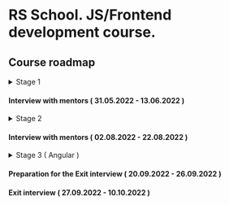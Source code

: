 # RS School. JS/Frontend development course.

## Course roadmap

<details>
<summary>Stage 1</summary>

### Week #1

( 22.03.2022 - 28.03.2022 )

- [RS School introduction](modules/rs-school-intro/)
  - Test: "RS app intro"
- [JS/FE developer](modules/js-fe-developer/)
- [IDE](modules/ide/)
- [Questions related to the week's information if any](https://forms.gle/4xkgtaUQ2tuniFg99)

### Week #2

( 29.03.2022 - 04.04.2022 )

- [HTML basics](modules/html-basics/)
  - Test: "HTML Basics (EN)"
- [Git](modules/git/)
  - Test: "Git Quiz"
- [Questions related to the week's information if any](https://forms.gle/4xkgtaUQ2tuniFg99)

### Week #3

( 05.04.2022 - 11.04.2022 )

- [CSS Basics](modules/css-basics/)
  - Test: "CSS Basics (EN)"
- [Markdown](modules/markdown/)
  - Task: [CV.Markdown](<tasks/CV(markdown)/CV(markdown).md>)
- [Questions related to the week's information if any](https://forms.gle/4xkgtaUQ2tuniFg99)

### Week #4

( 12.04.2022 - 18.04.2022 )

- Task: [CV. HTML, CSS & Git Basics](<tasks/CV(markdown)/CV(HTML+CSS+Markdown).md>)
- [JS Basics. Part 1](modules/js-basics-1/)
  - Test: "JS-basics. Part 1 (EN)"
- [Questions related to the week's information if any](https://forms.gle/4xkgtaUQ2tuniFg99)

### Week #5

( 19.04.2022 - 25.04.2022 )

- Cross-check.[CV. HTML, CSS & Git Basics](<tasks/CV(markdown)/CV(cross-check).md>)
- [Figma](modules/figma/)
- [JS Basics. Part 2](modules/js-basics-2/)
  - Test: "JS-basics. Part 2 (EN)"
- [DevTools](modules/devtools/)
- [Questions related to the week's information if any](https://forms.gle/4xkgtaUQ2tuniFg99)

### Week #6

( 26.04.2022 - 02.05.2022 )

- Task: [Shelter.Week_1](tasks/shelter/README.md#week-1) (Deadline of submitting for cross-check - May, 02. 23.59 (GMT + 3))
- [JS Basics. Part 3](modules/js-basics-3/)
  - Test: "JS-basics. Part 3 (EN)"
  - Task: [Codewars: Strings, Numbers](tasks/codewars/codewars.strings.numbers.md)
- [Questions related to the week's information if any](https://forms.gle/4xkgtaUQ2tuniFg99)

### Week #7

( 03.05.2022 - 09.05.2022 )

- Task: [Shelter.Week_2](tasks/shelter/README.md#week-2) (Deadline of submitting for cross-check - May, 09. 23.59 (GMT + 3))
- Cross-check: [Shelter.Week_1](tasks/shelter/README.md#cross-check-evaluation-criteria-week-1)
- [JS Arrays](modules/js-arrays/)
  - Test: "JS Array. Basics"
- [JS Objects](modules/js-objects/)
  - Test: "JS Object. Basics"
  - Task: [Codewars: Array, Object](tasks/codewars/codewars.arrays.objects.md)
- [Questions related to the week's information if any](https://forms.gle/4xkgtaUQ2tuniFg99)

### Week #8

( 10.05.2022 - 16.05.2022 )

- Task: [BookShop.Week_1](tasks/books-shop/books-shop.md)
- Cross-check: [Shelter.Week_2](tasks/shelter/README.md#cross-check-evaluation-criteria-week-2)
- Complete task: Codewars: Array, Object
- [DOM API](modules/dom-api/)
  - Test: "DOM API (EN)"
- [Questions related to the week's information if any](https://forms.gle/4xkgtaUQ2tuniFg99)

### Week #9

( 17.05.2022 - 23.05.2022 )

- Task: [BookShop.Week_2](tasks/books-shop/books-shop.md) (Deadline of submitting for cross-check - May, 23. 23.59 (GMT + 3))
- [DOM Events](modules/dom-events/)
  - Test: "DOM Events (EN)"
- [Forms & Validation](modules/forms-validation/)
- [Questions related to the week's information if any](https://forms.gle/4xkgtaUQ2tuniFg99)

### Week #10

( 24.05.2022 - 30.05.2022 )

- Cross-check.[BookShop.Week_2](tasks/books-shop/books-shop.md)
- [CSS Flex](modules/css-flex/)
  - Test: "Responsive & Flexbox (EN)"
- Task: [Shelter.Week_3](tasks/shelter/README.md#week-3)
- [Questions related to the week's information if any](https://forms.gle/4xkgtaUQ2tuniFg99)

### Week #11

( 31.05.2022 - 06.06.2022 )

- [CSS Grid](modules/css-grid/)
  - Test: "CSS Grid (EN)"
- Cross-check: [Shelter.Week_3](tasks/shelter/README.md#week-3)
- Task: [Shelter.Week_4](tasks/shelter/README.md#week-4)
- [Questions related to the week's information if any](https://forms.gle/4xkgtaUQ2tuniFg99)

</details>

#### Interview with mentors ( 31.05.2022 - 13.06.2022 )

<details>
<summary>Stage 2</summary>

### Week #12

( 07.06.2022 - 13.06.2022 )

- Cross-check.Shelter
- [JS Classes & Prototypes](modules/js-classes-prototypes/)
  - Test: "Inheritance (EN)"
  - Task: [Inheritance](tasks/classes-inheritance/classes-inheritance.md)
- [Questions related to the week's information if any](https://forms.gle/4xkgtaUQ2tuniFg99)

### Week #13

( 14.06.2022 - 20.06.2022 )

- [HTTP/HTTPS. REST. WebSocket](modules/http/)
- [Questions related to the week's information if any](https://forms.gle/4xkgtaUQ2tuniFg99)

### Week #14

( 21.06.2022 - 27.06.2022 )

- [JS Async Programming](modules/js-async/)
  - Test: "Async (EN)"
  - Task: [English for kids](tasks/english-for-kids/english-for-kids.md)
- [Questions related to the week's information if any](https://forms.gle/4xkgtaUQ2tuniFg99)

### Week #15

( 28.06.2022 - 04.07.2022 )

- Continue task: [English for kids](tasks/english-for-kids/english-for-kids.md)
- [JS Modules](modules/js-modules/)
- [Questions related to the week's information if any](https://forms.gle/4xkgtaUQ2tuniFg99)

### Week #16

( 05.07.2022 - 11.07.2022 )

- Complete task: [English for kids](tasks/english-for-kids/english-for-kids.md)
- [NPM](modules/npm/)
  - Test: "NPM basics (EN)"
- [Webpack](modules/webpack/)
  - Test: "Webpack Basics"
- [Questions related to the week's information if any](https://forms.gle/4xkgtaUQ2tuniFg99)

### Week #17

( 12.07.2022 - 18.07.2022 )

- Task: [Core JS 101](tasks/core-js-101/core-js-101.md)
- [Browser API](modules/browser-api/)
  - Test: "Browser API (EN)"
- [Questions related to the week's information if any](https://forms.gle/4xkgtaUQ2tuniFg99)

### Week #18

( 19.07.2022 - 25.07.2022 )

- Complete task: [Core JS 101](tasks/core-js-101/core-js-101.md)
- [Design Patterns](modules/design-patterns/)
  - Test: "Software Design Patterns (EN)"
- [Software Design Principles](modules/design-principles/)
  - Test: "Software Design Principles (EN)"
- [Questions related to the week's information if any](https://forms.gle/4xkgtaUQ2tuniFg99)

### Week #19

( 26.07.2022 - 01.08.2022 )

- [TypeScript](modules/typescript/)
  - Test: "TypeScript Test (EN)"
  - Task: [TypeScript](tasks/typescript/typescript.md)
- [Questions related to the week's information if any](https://forms.gle/4xkgtaUQ2tuniFg99)

### Week #20

( 02.08.2022 - 08.08.2022 )

- [Testing](modules/testing/)
  - Test: "Testing Quiz (EN)"
  - Task: [Unit tests](tasks/unit-tests/unit-tests.md)
- [Software Development Lifecycle](modules/sdlc/)
- [Questions related to the week's information if any](https://forms.gle/4xkgtaUQ2tuniFg99)

### Week #21

( 09.08.2022 - 15.08.2022 )

- [Preparing to interview](modules/interview-core-js/interview.md)

</details>

#### Interview with mentors ( 02.08.2022 - 22.08.2022 )

<details>
<summary>Stage 3 ( Angular )</summary>

### Week #22

( 16.08.2022 - 22.08.2022 )

- [Angular. Intro](modules/angular/intro)
- [Angular. Components](modules/angular/components)
- [Angular. Directives & Pipes](modules/angular/directives-and-pipes)

### Week #23

( 23.08.2022 - 29.08.2022 )

- [Angular. Modules & Services](modules/angular/modules-and-services)
- [Angular. HTTP](modules/angular/http)
- [Angular. Routing](modules/angular/routing)
- Begin task: [Project management system](tasks/angular/project-management-system.md)

### Week #24

( 30.08.2022 - 05.09.2022 )

- [Angular. RxJs & Observables](modules/angular/rxjs)
- [Angular. NgRx & Redux](modules/angular/redux)
- Continue task: [Project management system](tasks/angular/project-management-system.md)

### Week #25

( 06.09.2022 - 12.09.2022 )

- [Angular. Forms](modules/angular/forms)
- [Angular. Unit testing](modules/angular/unit-test)
- Continue task: [Project management system](tasks/angular/project-management-system.md)

### Week #26

( 13.09.2022 - 19.09.2022 )

- Complete task: [Project management system](tasks/angular/project-management-system.md)

</details>

#### Preparation for the Exit interview ( 20.09.2022 - 26.09.2022 )

#### Exit interview ( 27.09.2022 - 10.10.2022 )
